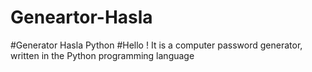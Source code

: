 # Geneartor-Hasla
#Generator Hasla Python
#Hello ! It is a computer password generator, written in the Python programming language

